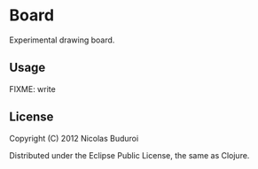 # Board

Experimental drawing board.

## Usage

FIXME: write

## License

Copyright (C) 2012 Nicolas Buduroi

Distributed under the Eclipse Public License, the same as Clojure.
